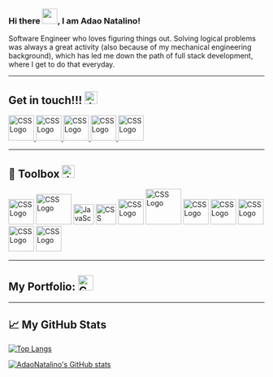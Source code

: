 ### Hi there <img src="https://raw.githubusercontent.com/MartinHeinz/MartinHeinz/master/wave.gif" width="30px">, I am Adao Natalino!

Software Engineer who loves figuring things out. Solving logical problems was always a great activity (also because of my mechanical engineering background), which has led me down the path of full stack development, where I get to do that everyday.


---

## Get in touch!!! <img src="https://cdn.worldvectorlogo.com/logos/contacts-ios.svg" alt="JavaScript Logo" width="25" height="25"/>  


<a href="https://www.facebook.com/adao.a.natalino/"><img src="https://cdn.worldvectorlogo.com/logos/facebook-3.svg" alt="CSS Logo" width="50" height="50"/> </a><a href="https://twitter.com/AdaoNatalino"><img src="https://cdn.worldvectorlogo.com/logos/twitter-4.svg" alt="CSS Logo" width="50" height="50"/> </a><a href="https://www.linkedin.com/in/adao-natalino/"><img src="https://cdn.worldvectorlogo.com/logos/linkedin-icon.svg" alt="CSS Logo" width="50" height="50"/> </a><a href="https://medium.com/@adaonatalino"><img src="https://cdn.worldvectorlogo.com/logos/monogram-medium.svg" alt="CSS Logo" width="50" height="50"/> </a>
<a href="https://www.instagram.com/adaonatalino/"><img src="https://cdn.worldvectorlogo.com/logos/instagram-2-1.svg" alt="CSS Logo" width="50" height="50"/> </a>

---

## 🧰 Toolbox  <img src="https://cdn.worldvectorlogo.com/logos/google-webmaster-tools.svg" alt="JavaScript Logo" width="25" height="25"/>  

<img src="https://cdn.worldvectorlogo.com/logos/html5.svg" alt="CSS Logo" width="50" height="50"/> <img src="https://cdn.worldvectorlogo.com/logos/css3.svg" alt="CSS Logo" width="70" height="60"/>
<img src="https://cdn.worldvectorlogo.com/logos/logo-javascript.svg" alt="JavaScript Logo" width="40" height="40"/> 
<img src="https://cdn.worldvectorlogo.com/logos/react-2.svg" alt="CSS Logo" width="40" height="40"/>
<img src="https://cdn.worldvectorlogo.com/logos/vue-js-1.svg" alt="CSS Logo" width="50" height="50"/>
<img src="https://cdn.worldvectorlogo.com/logos/rails-1.svg" alt="CSS Logo" width="70" height="70"/>
<img src="https://cdn.worldvectorlogo.com/logos/postgresql.svg" alt="CSS Logo" width="50" height="50"/>
<img src="https://cdn.worldvectorlogo.com/logos/git-icon.svg" alt="CSS Logo" width="50" height="50"/>
<img src="https://cdn.worldvectorlogo.com/logos/visual-studio-code-1.svg" alt="CSS Logo" width="50" height="50"/>
<img src="https://cdn.worldvectorlogo.com/logos/vuetify.svg" alt="CSS Logo" width="50" height="50"/>
<img src="https://cdn.worldvectorlogo.com/logos/material-ui-1.svg" alt="CSS Logo" width="50" height="50"/>

---


## My Portfolio: <a href="https://adaonatalino.netlify.app/"><img src="https://cdn.worldvectorlogo.com/logos/netlify.svg" alt="CSS Logo" width="30" height="30"/> </a>


---

## &#x1f4c8; My GitHub Stats

[![Top Langs](https://github-readme-stats.vercel.app/api/top-langs/?username=AdaoNatalino&hide=java&theme=onedark)](https://github.com/AdaoNatalino/github-readme-stats)

[![AdaoNatalino's GitHub stats](https://github-readme-stats.vercel.app/api?username=AdaoNatalino&theme=onedark)](https://github.com/anuraghazra/github-readme-stats)




